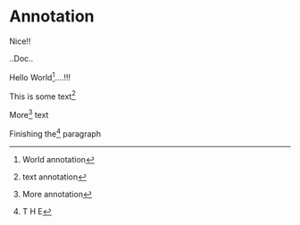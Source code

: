 # Annotation

Nice!!

..Doc..

Hello World[^1]....!!!

This is some text[^2]

More[^3] text

Finishing the[^4] paragraph

[^1]: World annotation

[^2]: text annotation

[^3]: More annotation

[^4]: T H E
